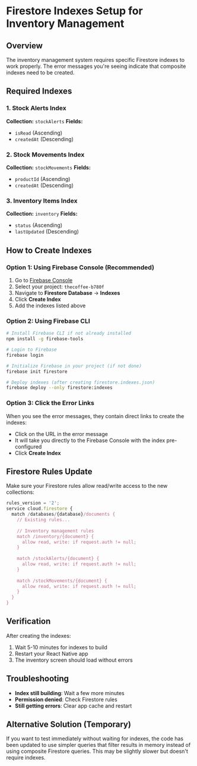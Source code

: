 # Firestore Indexes Setup for Inventory Management

## Overview
The inventory management system requires specific Firestore indexes to work properly. The error messages you're seeing indicate that composite indexes need to be created.

## Required Indexes

### 1. Stock Alerts Index
**Collection:** `stockAlerts`
**Fields:**
- `isRead` (Ascending)
- `createdAt` (Descending)

### 2. Stock Movements Index
**Collection:** `stockMovements`
**Fields:**
- `productId` (Ascending)
- `createdAt` (Descending)

### 3. Inventory Items Index
**Collection:** `inventory`
**Fields:**
- `status` (Ascending)
- `lastUpdated` (Descending)

## How to Create Indexes

### Option 1: Using Firebase Console (Recommended)
1. Go to [Firebase Console](https://console.firebase.google.com/)
2. Select your project: `thecoffee-b780f`
3. Navigate to **Firestore Database** → **Indexes**
4. Click **Create Index**
5. Add the indexes listed above

### Option 2: Using Firebase CLI
```bash
# Install Firebase CLI if not already installed
npm install -g firebase-tools

# Login to Firebase
firebase login

# Initialize Firebase in your project (if not done)
firebase init firestore

# Deploy indexes (after creating firestore.indexes.json)
firebase deploy --only firestore:indexes
```

### Option 3: Click the Error Links
When you see the error messages, they contain direct links to create the indexes:
- Click on the URL in the error message
- It will take you directly to the Firebase Console with the index pre-configured
- Click **Create Index**

## Firestore Rules Update
Make sure your Firestore rules allow read/write access to the new collections:

```javascript
rules_version = '2';
service cloud.firestore {
  match /databases/{database}/documents {
    // Existing rules...
    
    // Inventory management rules
    match /inventory/{document} {
      allow read, write: if request.auth != null;
    }
    
    match /stockAlerts/{document} {
      allow read, write: if request.auth != null;
    }
    
    match /stockMovements/{document} {
      allow read, write: if request.auth != null;
    }
  }
}
```

## Verification
After creating the indexes:
1. Wait 5-10 minutes for indexes to build
2. Restart your React Native app
3. The inventory screen should load without errors

## Troubleshooting
- **Index still building**: Wait a few more minutes
- **Permission denied**: Check Firestore rules
- **Still getting errors**: Clear app cache and restart

## Alternative Solution (Temporary)
If you want to test immediately without waiting for indexes, the code has been updated to use simpler queries that filter results in memory instead of using composite Firestore queries. This may be slightly slower but doesn't require indexes. 